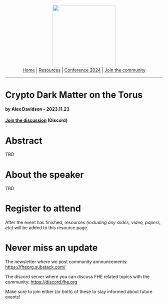 <!-- Main header navigation -->
<p align="center">
  <img width="200" src="https://user-images.githubusercontent.com/5758427/180978488-db825482-5a58-4c7c-9589-c494a6f0be04.png"><br/>
  <a href="https://fhe-org.github.io">Home</a> | <a href="https://fhe-org.github.io/resources">Resources</a> | <a href="https://fhe-org.github.io/conferences/conference-2024/">Conference 2024</a> | <a href="https://fhe-org.github.io/community">Join the community</a>
</p>
<hr/>
<!-- /Main header navigation -->


# Crypto Dark Matter on the Torus
#### by Alex Davidson - 2023.11.23
#### <!-- <a href="https://www.meetup.com/fhe-org/events/">Register to attend</a> | --> <!-- Video recording (Youtube) --> <!--| <a href="">Poster</a> (Github) |--> <a href="https://discord.fhe.org">Join the discussion</a> (Discord)

<!--
![### Meetup cover](https://google.com)
-->

# Abstract

TBD

# About the speaker

TBD

# Register to attend

<!--
Visit FHE.org's [meetup.com](https://www.meetup.com/fhe-org/events/) event page to attend.
-->

After the event has finished, resources *(including any slides, video, papers, etc)* will be added to this resource page.

# Never miss an update

The newsletter where we post community announcements: https://fheorg.substack.com/

The discord server where you can discuss FHE related topics with the community: https://discord.fhe.org

Make sure to join either (or both) of these to stay informed about future events!
